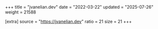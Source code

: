 +++
title = "jvanelian.dev"
date = "2022-03-22"
updated = "2025-07-26"
weight = 21588

[extra]
source = "https://jvanelian.dev"
ratio = 21
size = 21
+++
